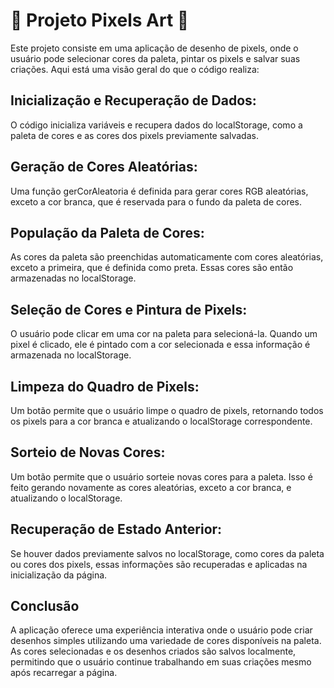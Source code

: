 # :construction: Projeto Pixels Art :construction:
Este projeto consiste em uma aplicação de desenho de pixels, onde o usuário pode selecionar cores da paleta, pintar os pixels e salvar suas criações. Aqui está uma visão geral do que o código realiza:

## Inicialização e Recuperação de Dados:

O código inicializa variáveis e recupera dados do localStorage, como a paleta de cores e as cores dos pixels previamente salvadas.
## Geração de Cores Aleatórias:

Uma função gerCorAleatoria é definida para gerar cores RGB aleatórias, exceto a cor branca, que é reservada para o fundo da paleta de cores.
## População da Paleta de Cores:

As cores da paleta são preenchidas automaticamente com cores aleatórias, exceto a primeira, que é definida como preta. Essas cores são então armazenadas no localStorage.
## Seleção de Cores e Pintura de Pixels:

O usuário pode clicar em uma cor na paleta para selecioná-la. Quando um pixel é clicado, ele é pintado com a cor selecionada e essa informação é armazenada no localStorage.
## Limpeza do Quadro de Pixels:

Um botão permite que o usuário limpe o quadro de pixels, retornando todos os pixels para a cor branca e atualizando o localStorage correspondente.
## Sorteio de Novas Cores:

Um botão permite que o usuário sorteie novas cores para a paleta. Isso é feito gerando novamente as cores aleatórias, exceto a cor branca, e atualizando o localStorage.
## Recuperação de Estado Anterior:

Se houver dados previamente salvos no localStorage, como cores da paleta ou cores dos pixels, essas informações são recuperadas e aplicadas na inicialização da página.

## Conclusão
A aplicação oferece uma experiência interativa onde o usuário pode criar desenhos simples utilizando uma variedade de cores disponíveis na paleta. As cores selecionadas e os desenhos criados são salvos localmente, permitindo que o usuário continue trabalhando em suas criações mesmo após recarregar a página.